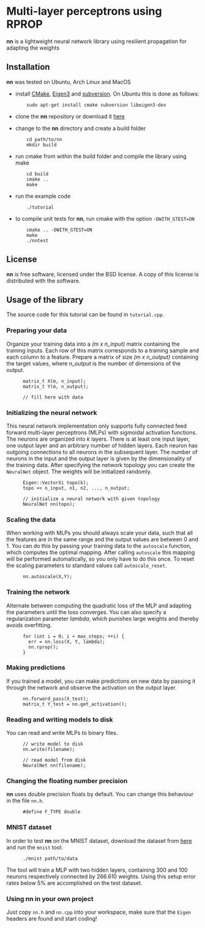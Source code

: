 Multi-layer perceptrons using RPROP
===================================

**nn** is a lightweight neural network library using resilient propagation for adapting the weights

Installation
------------

**nn** was tested on Ubuntu, Arch Linux and MacOS

* install [CMake](http://http://www.cmake.org/), [Eigen3](http://eigen.tuxfamily.org/) and [subversion](http://subversion.tigris.org/). On Ubuntu this is done as follows:

          sudo apt-get install cmake subversion libeigen3-dev

* clone the **nn** repository or download it [here](https://bitbucket.org/mblum/nn/get/master.tar.gz)
* change to the **nn** directory and create a build folder 
  
          cd path/to/nn
          mkdir build

* run cmake from within the build folder and compile the library using make
      
          cd build
          cmake ..
          make

* run the example code

          ./tutorial

* to compile unit tests for **nn**, run cmake with the option `-DWITH_GTEST=ON`

          cmake .. -DWITH_GTEST=ON
          make
          ./nntest


License
-------

**nn** is free software, licensed under the BSD license. A copy of this license is distributed with the software.  

Usage of the library
--------------------

The source code for this tutorial can be found in `tutorial.cpp`.

### Preparing your data

Organize your training data into a *(m x n_input)* matrix containing the training inputs. Each row of this matrix corresponds to a training sample and each column to a feature. Prepare a matrix of size *(m x n_output)* containing the target values, where *n_output* is the number of dimensions of the output. 

          matrix_t X(m, n_input);
          matrix_t Y(m, n_output);

          // fill here with data

### Initializing the neural network

This neural network implementation only supports fully connected feed forward multi-layer perceptrons (MLPs) with sigmoidal activation functions. The neurons are organized into *k* layers. There is at least one input layer, one output layer and an arbitrary number of hidden layers. Each neuron has outgoing connections to all neurons in the subsequent layer. The number of neurons in the input and the output layer is given by the dimensionality of the training data. After specifying the network topology you can create the `NeuralNet` object. The weights will be initialized randomly.

          Eigen::VectorXi topo(k);
          topo << n_input, n1, n2, ..., n_output;

          // initialize a neural network with given topology
          NeuralNet nn(topo);

### Scaling the data

When working with MLPs you should always scale your data, such that all the features are in the same range and the output values are between 0 and 1. You can do this by passing your training data to the `autoscale` function, which computes the optimal mapping. After calling `autoscale` this mapping will be performed automatically, so you only have to do this once. To reset the scaling parameters to standard values call `autoscale_reset`. 

          nn.autoscale(X,Y);

### Training the network

Alternate between computing the quadratic loss of the MLP and adapting the parameters until the loss converges. You can also specify a regularization parameter *lambda*, which punishes large weights and thereby avoids overfitting.

          for (int i = 0; i < max_steps; ++i) {
            err = nn.loss(X, Y, lambda);
            nn.rprop();
          }

### Making predictions

If you trained a model, you can make predictions on new data by passing it through the network and observe the activation on the output layer. 

          nn.forward_pass(X_test);
          matrix_t Y_test = nn.get_activation();

### Reading and writing models to disk

You can read and write MLPs to binary files.

          // write model to disk
          nn.write(filename);

          // read model from disk
          NeuralNet nn(filename);

### Changing the floating number precision

**nn** uses double precision floats by default. You can change this behaviour in the file `nn.h`.

          #define F_TYPE double

### MNIST dataset

In order to test **nn** on the MNIST dataset, download the dataset from [here](http://yann.lecun.com/exdb/mnist/) and run the `mnist` tool. 

          ./mnist path/to/data

The tool will train a MLP with two hidden layers, containing 300 and 100 neurons respectively connected by 266.610 weights. Using this setup error rates below 5% are accomplished on the test dataset.   

### Using **nn** in your own project

Just copy `nn.h` and `nn.cpp` into your workspace, make sure that the `Eigen` headers are found and start coding!

